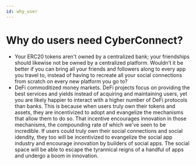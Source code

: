 ```yaml
---
id: why_user
---
```


# Why do users need CyberConnect?

- Your ERC20 tokens aren't owned by a centralized bank; your friendships should likewise not be owned by a centralized platform. Wouldn’t it be better if you can bring all your friends and followers along to every app you travel to, instead of having to recreate all your social connections from scratch on every new platform you go to? 
- DeFi commoditized money markets. DeFi projects focus on providing the best services and yields instead of acquiring and maintaining users, yet you are likely happier to interact with a higher number of DeFi protocols than banks. This is because when users truly own their tokens and assets, they are incentivized to adopt and evangelize the mechanisms that allow them to do so. That incentive encourages innovation in those mechanisms, the compounding rate of which we've seen to be incredible. If users could truly own their social connections and social idendity, they too will be incentivized to evangelize the social app industry and encourage innovation by builders of social apps. The social space will be able to escape the tyrannical reigns of a handful of apps and undergo a boom in innovation. 
